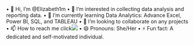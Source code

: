 •	👋 Hi, I’m @Elizabeth1m
•	👀 I’m interested in collecting data analysis and reporting data.
•	🌱 I’m currently learning Data Analytics: Advance Excel, Power BI, SQL, and TABLEAU
•	💞️ I’m looking to collaborate on any projects
•	📫 How to reach me click![](https://www.linkedin.com/in/elizabeth-tolulope-b13b76232)
•	😄 Pronouns: She/Her
•	⚡ Fun fact: A dedicated and self-motivated individual.
<!---
Elizabeth1m/Elizabeth1m is a ✨ special ✨ repository because its `README.md` (this file) appears on your GitHub profile.
You can click the Preview link to take a look at your changes.
--->
